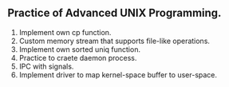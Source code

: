 Practice of Advanced UNIX Programming.
---------------------------------------------
1. Implement own cp function.
2. Custom memory stream that supports file-like operations.
3. Implement own sorted uniq function.
4. Practice to craete daemon process.
5. IPC with signals.
6. Implement driver to map kernel-space buffer to user-space.
